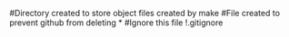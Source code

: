#Directory created to store object files created by make
#File created to prevent github from deleting
*
#Ignore this file
!.gitignore
